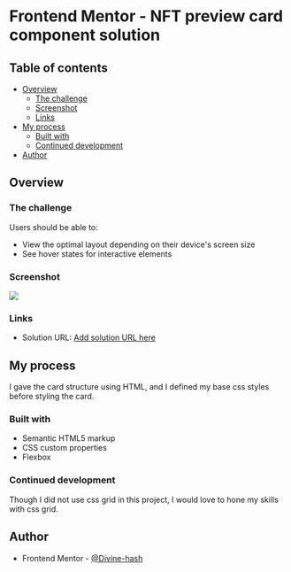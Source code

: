 # Frontend Mentor - NFT preview card component solution

## Table of contents

- [Overview](#overview)
  - [The challenge](#the-challenge)
  - [Screenshot](#screenshot)
  - [Links](#links)
- [My process](#my-process)
  - [Built with](#built-with)
  - [Continued development](#continued-development)
- [Author](#author)

## Overview

### The challenge

Users should be able to:

- View the optimal layout depending on their device's screen size
- See hover states for interactive elements

### Screenshot

![](./nftscreenshot.png)

### Links

- Solution URL: [Add solution URL here](https://divine-hash.github.io/nft-preview-card)

## My process
I gave the card structure using HTML, and I defined my base css styles before styling the card.

### Built with

- Semantic HTML5 markup
- CSS custom properties
- Flexbox

### Continued development
Though I did not use css grid in this project, I would love to hone my skills with css grid.

## Author
- Frontend Mentor - [@Divine-hash](https://www.frontendmentor.io/profile/yourusername)
